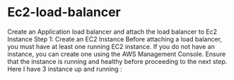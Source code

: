 # Ec2-load-balancer
Create an Application load balancer and attach the load balancer to Ec2 Instance 
Step 1: Create an EC2 Instance
Before attaching a load balancer, you must have at least one running EC2 instance. If you do not have an instance, you can create one using the AWS Management Console. Ensure that the instance is running and healthy before proceeding to the next step.
Here I have 3 instance up and running :

